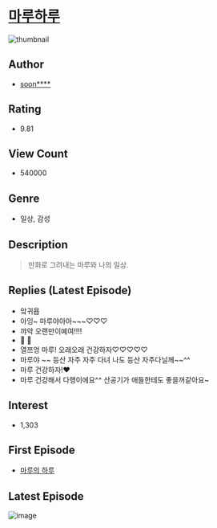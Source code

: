 # [마루하루](https://comic.naver.com/bestChallenge/list?titleId=777721)
![thumbnail](https://image-comic.pstatic.net/user_contents_data/challenge_comic/2021/08/10/348499/thumbnail_202x164185d5c06_9d36_4ee5_ab6c_cc4b739d1ab3_00008226.JPEG)

## Author
- [soon****](https://comic.naver.com/artistTitle?id=348499)

## Rating
- 9.81

## View Count
- 540000

## Genre
- 일상, 감성

## Description
> 만화로 그려내는 마루와 나의 일상.

## Replies (Latest Episode)
- 앜귀욥
- 아잉~ 마루야아아~~~♡♡♡
- 꺄악 오랜만이예여!!!!
- 🐶 🧡
- 열쯔엉 마루! 오래오래 건강하자♡♡♡♡♡
- 마루야 ~~ 등산 자주 자주 다녀 나도 등산 자주다닐께~~^^
- 마루 건강하자!❤️
- 마루 건강해서 다행이에요^^ 산공기가 애들한테도 좋을꺼같아요~

## Interest
- 1,303

## First Episode
- [마루의 하루](https://comic.naver.com/bestChallenge/detail?titleId=777721&no=1)

## Latest Episode
![image](https://image-comic.pstatic.net/user_contents_data/challenge_comic/2023/05/24/348499/upload_7378364472390857017.jpeg)
